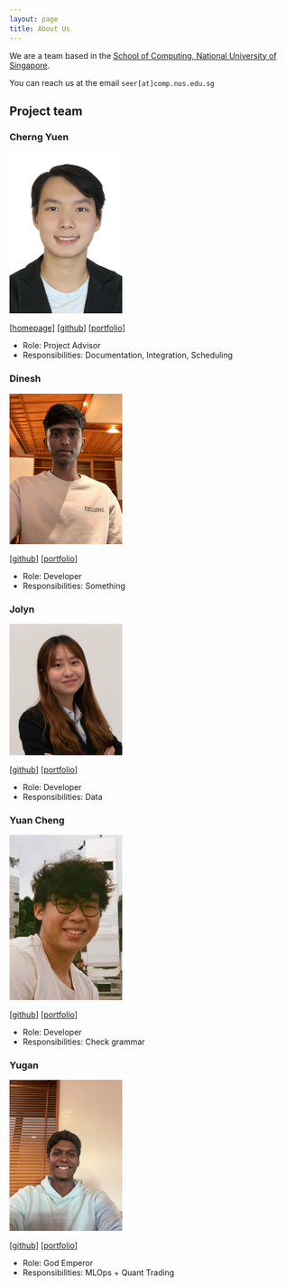 ```yaml
---
layout: page
title: About Us
---
```


We are a team based in the [School of Computing, National University of Singapore](https://www.comp.nus.edu.sg).

You can reach us at the email `seer[at]comp.nus.edu.sg`

## Project team

### Cherng Yuen

<img src="images/arren11111.png" width="200px">

[[homepage](https://github.com/AY2425S1-CS2103T-F10-2)]
[[github](https://github.com/Arren11111)]
[[portfolio](team/arren11111.md)]

* Role: Project Advisor
* Responsibilities: Documentation, Integration, Scheduling

### Dinesh

<img src="images/dinesh1201.png" width="200px">

[[github](http://github.com/DINESH1201)]
[[portfolio](team/dinesh.md)]

* Role: Developer
* Responsibilities: Something

### Jolyn

<img src="images/jolynleow2301.png" width="200px">

[[github](http://github.com/jolynleow2301)] [[portfolio](team/jolynleow.md)]

* Role: Developer
* Responsibilities: Data

### Yuan Cheng

<img src="images/yuanchengg.png" width="200px">

[[github](http://github.com/yuanchengg)]
[[portfolio](team/yuanchengg.md)]

* Role: Developer
* Responsibilities: Check grammar

### Yugan

<img src="images/yugan01.png" width="200px">

[[github](http://github.com/yugan01)]
[[portfolio](team/yugan01.md)]

* Role: God Emperor
* Responsibilities: MLOps + Quant Trading

